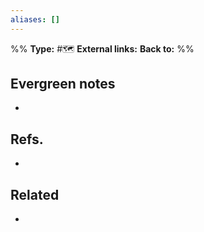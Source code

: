 ```yaml
---
aliases: []
---
```



%%
**Type:** #🗺
**External links:**
**Back to:**
%%


## Evergreen notes
- 

## Refs. 
- 

## Related
- 

